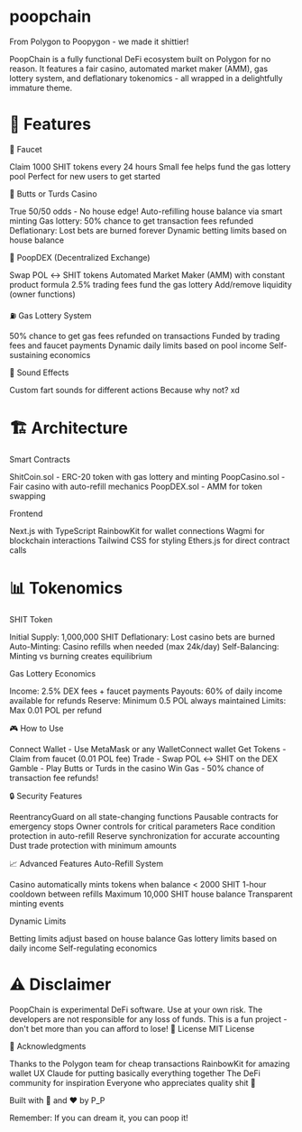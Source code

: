 # poopchain
From Polygon to Poopygon - we made it shittier!

PoopChain is a fully functional DeFi ecosystem built on Polygon for no reason. It features a fair casino, automated market maker (AMM), gas lottery system, and deflationary tokenomics - all wrapped in a delightfully immature theme.

# 🎯 Features
🚰 Faucet

Claim 1000 SHIT tokens every 24 hours
Small fee helps fund the gas lottery pool
Perfect for new users to get started

🎲 Butts or Turds Casino

True 50/50 odds - No house edge!
Auto-refilling house balance via smart minting
Gas lottery: 50% chance to get transaction fees refunded
Deflationary: Lost bets are burned forever
Dynamic betting limits based on house balance

🔄 PoopDEX (Decentralized Exchange)

Swap POL ↔ SHIT tokens
Automated Market Maker (AMM) with constant product formula
2.5% trading fees fund the gas lottery
Add/remove liquidity (owner functions)

⛽ Gas Lottery System

50% chance to get gas fees refunded on transactions
Funded by trading fees and faucet payments
Dynamic daily limits based on pool income
Self-sustaining economics

💨 Sound Effects

Custom fart sounds for different actions
Because why not? xd

# 🏗️ Architecture
Smart Contracts

ShitCoin.sol - ERC-20 token with gas lottery and minting
PoopCasino.sol - Fair casino with auto-refill mechanics
PoopDEX.sol - AMM for token swapping

Frontend

Next.js with TypeScript
RainbowKit for wallet connections
Wagmi for blockchain interactions
Tailwind CSS for styling
Ethers.js for direct contract calls

# 📊 Tokenomics
SHIT Token

Initial Supply: 1,000,000 SHIT
Deflationary: Lost casino bets are burned
Auto-Minting: Casino refills when needed (max 24k/day)
Self-Balancing: Minting vs burning creates equilibrium

Gas Lottery Economics

Income: 2.5% DEX fees + faucet payments
Payouts: 60% of daily income available for refunds
Reserve: Minimum 0.5 POL always maintained
Limits: Max 0.01 POL per refund

🎮 How to Use

Connect Wallet - Use MetaMask or any WalletConnect wallet
Get Tokens - Claim from faucet (0.01 POL fee)
Trade - Swap POL ↔ SHIT on the DEX
Gamble - Play Butts or Turds in the casino
Win Gas - 50% chance of transaction fee refunds!

🔒 Security Features

ReentrancyGuard on all state-changing functions
Pausable contracts for emergency stops
Owner controls for critical parameters
Race condition protection in auto-refill
Reserve synchronization for accurate accounting
Dust trade protection with minimum amounts


📈 Advanced Features
Auto-Refill System

Casino automatically mints tokens when balance < 2000 SHIT
1-hour cooldown between refills
Maximum 10,000 SHIT house balance
Transparent minting events

Dynamic Limits

Betting limits adjust based on house balance
Gas lottery limits based on daily income
Self-regulating economics

# ⚠️ Disclaimer
PoopChain is experimental DeFi software. Use at your own risk. The developers are not responsible for any loss of funds. This is a fun project - don't bet more than you can afford to lose!
📜 License
MIT License 

🙏 Acknowledgments

Thanks to the Polygon team for cheap transactions
RainbowKit for amazing wallet UX
Claude for putting basically everything together
The DeFi community for inspiration
Everyone who appreciates quality shit 💩


Built with 💩 and ❤️ by P_P

Remember: If you can dream it, you can poop it!
